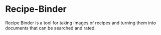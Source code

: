 # Recipe-Binder
Recipe Binder is a tool for taking images of recipes and turning them into documents that can be searched and rated.
